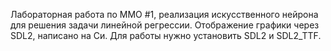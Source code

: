 Лабораторная работа по ММО #1, реализация искусственного нейрона для решения задачи линейной регрессии.
Отображение графики через SDL2, написано на Си.
Для работы нужно установить SDL2 и SDL2_TTF.
